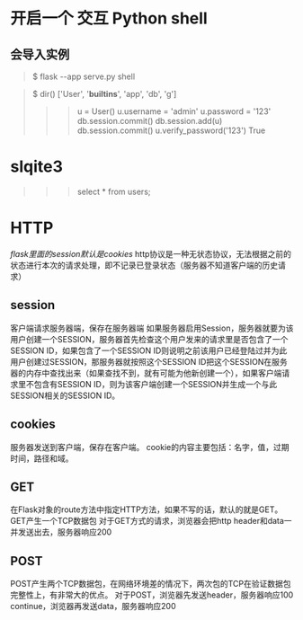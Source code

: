 开启一个 交互 Python shell
=========================
会导入实例
---------
> $ flask --app serve.py shell

> $ dir()
['User', '__builtins__', 'app', 'db', 'g']
>>> u = User()
>>> u.username = 'admin'
>>> u.password = '123'
>>> db.session.commit()
>>> db.session.add(u)
>>> db.session.commit()
>>> u.verify_password('123')
True

slqite3
========
>>> select * from users;

HTTP
=====
*flask里面的session默认是cookies*
http协议是一种无状态协议，无法根据之前的状态进行本次的请求处理，即不记录已登录状态（服务器不知道客户端的历史请求）

session
-------
客户端请求服务器端，保存在服务器端
如果服务器启用Session，服务器就要为该用户创建一个SESSION，服务器首先检查这个用户发来的请求里是否包含了一个SESSION ID，如果包含了一个SESSION ID则说明之前该用户已经登陆过并为此用户创建过SESSION，那服务器就按照这个SESSION ID把这个SESSION在服务器的内存中查找出来（如果查找不到，就有可能为他新创建一个），如果客户端请求里不包含有SESSION ID，则为该客户端创建一个SESSION并生成一个与此SESSION相关的SESSION ID。

cookies
-------
服务器发送到客户端，保存在客户端。
cookie的内容主要包括：名字，值，过期时间，路径和域。

GET
---
在Flask对象的route方法中指定HTTP方法，如果不写的话，默认的就是GET。
GET产生一个TCP数据包
对于GET方式的请求，浏览器会把http header和data一并发送出去，服务器响应200

POST
----
POST产生两个TCP数据包，在网络环境差的情况下，两次包的TCP在验证数据包完整性上，有非常大的优点。
对于POST，浏览器先发送header，服务器响应100 continue，浏览器再发送data，服务器响应200